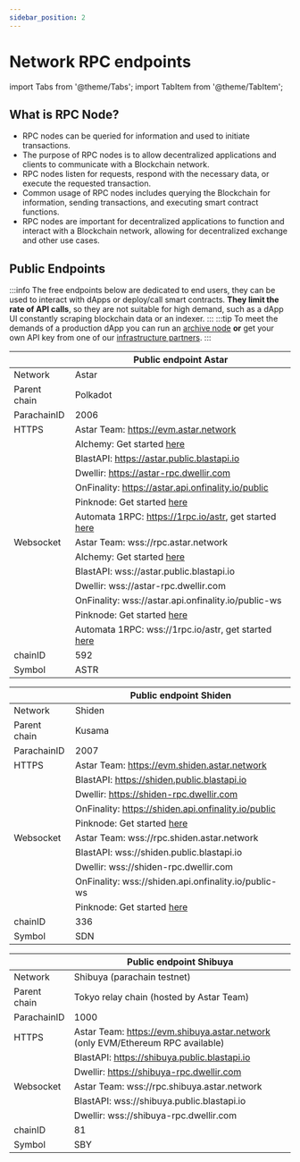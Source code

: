 ```yaml
---
sidebar_position: 2
---
```


# Network RPC endpoints

import Tabs from '@theme/Tabs';
import TabItem from '@theme/TabItem';


## What is RPC Node?
* RPC nodes can be queried for information and used to initiate transactions.
* The purpose of RPC nodes is to allow decentralized applications and clients to communicate with a Blockchain network.
* RPC nodes listen for requests, respond with the necessary data, or execute the requested transaction. 
* Common usage of RPC nodes includes querying the Blockchain for information, sending transactions, and executing smart contract functions.
* RPC nodes are important for decentralized applications to function and interact with a Blockchain network, allowing for decentralized exchange and other use cases.

## Public Endpoints

:::info
The free endpoints below are dedicated to end users, they can be used to interact with dApps or deploy/call smart contracts.
<b>They limit the rate of API calls</b>, so they are not suitable for high demand, such as a dApp UI constantly scraping blockchain data or an indexer.
:::
:::tip
To meet the demands of a production dApp you can run an [archive node](/docs/build/nodes/archive-node/) **or** get your own API key from one of our [infrastructure partners](/docs/build/integrations/node-providers).
:::

<Tabs>
<TabItem value="astar" label="Astar Network" default>

|   | Public endpoint Astar |
| --- | --- |
| Network | Astar |
| Parent chain | Polkadot |
| ParachainID | 2006 |
| HTTPS | Astar Team: https://evm.astar.network |
|         | Alchemy: Get started [here](https://www.alchemy.com/astar) |
|         | BlastAPI: https://astar.public.blastapi.io |
|         | Dwellir: https://astar-rpc.dwellir.com |
|         | OnFinality: https://astar.api.onfinality.io/public |
|         | Pinknode: Get started [here](https://www.pinknode.io/) |
|         | Automata 1RPC: https://1rpc.io/astr, get started [here](https://www.1rpc.io) |
| Websocket | Astar Team: wss://rpc.astar.network |
|           | Alchemy: Get started [here](https://www.alchemy.com/astar) |
|           | BlastAPI: wss://astar.public.blastapi.io |
|           | Dwellir: wss://astar-rpc.dwellir.com |
|           | OnFinality: wss://astar.api.onfinality.io/public-ws |
|           | Pinknode: Get started [here](https://www.pinknode.io/) |
|           | Automata 1RPC: wss://1rpc.io/astr, get started [here](https://www.1rpc.io) |
| chainID | 592 |
| Symbol | ASTR |

</TabItem>

<TabItem value="shiden" label="Shiden Network" default>

|   | Public endpoint Shiden |
| --- | --- |
| Network | Shiden |
| Parent chain | Kusama |
| ParachainID | 2007 |
| HTTPS | Astar Team: https://evm.shiden.astar.network |
|         | BlastAPI: https://shiden.public.blastapi.io |
|         | Dwellir: https://shiden-rpc.dwellir.com |
|         | OnFinality: https://shiden.api.onfinality.io/public |
|         | Pinknode: Get started [here](https://www.pinknode.io/) |
| Websocket |  Astar Team: wss://rpc.shiden.astar.network |
|           | BlastAPI: wss://shiden.public.blastapi.io |
|           | Dwellir: wss://shiden-rpc.dwellir.com |
|           | OnFinality: wss://shiden.api.onfinality.io/public-ws |
|           | Pinknode: Get started [here](https://www.pinknode.io/) |
| chainID | 336 |
| Symbol | SDN |

</TabItem>

<TabItem value="shibuya" label="Shibuya Network" default>

|   | Public endpoint Shibuya |
| --- | --- |
| Network | Shibuya (parachain testnet) |
| Parent chain | Tokyo relay chain (hosted by Astar Team) |
| ParachainID | 1000 |
| HTTPS | Astar Team: https://evm.shibuya.astar.network (only EVM/Ethereum RPC available) |
|         | BlastAPI: https://shibuya.public.blastapi.io |
|         | Dwellir: https://shibuya-rpc.dwellir.com |
| Websocket | Astar Team: wss://rpc.shibuya.astar.network |
|           | BlastAPI: wss://shibuya.public.blastapi.io |
|           | Dwellir: wss://shibuya-rpc.dwellir.com |
| chainID | 81 |
| Symbol | SBY |

</TabItem>
</Tabs>

